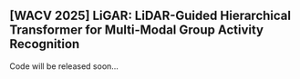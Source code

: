 ## [WACV 2025] LiGAR: LiDAR-Guided Hierarchical Transformer for Multi-Modal Group Activity Recognition


Code will be released soon...
